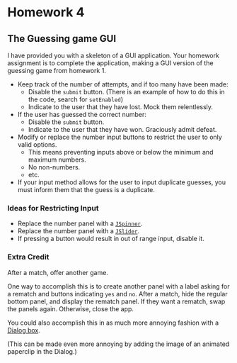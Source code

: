 Homework 4
==========

The Guessing game GUI
---------------------

I have provided you with a skeleton of a GUI application.
Your homework assignment is to complete the application, making a GUI version of the guessing game from homework 1.

* Keep track of the number of attempts, and if too many have been made:
  * Disable the `submit` button.  (There is an example of how to do this in the code, search for `setEnabled`)
  * Indicate to the user that they have lost.  Mock them relentlessly.
* If the user has guessed the correct number:
  * Disable the `submit` button.
  * Indicate to the user that they have won.  Graciously admit defeat.
* Modify or replace the number input buttons to restrict the user to only valid options.
  * This means preventing inputs above or below the minimum and maximum numbers.
  * No non-numbers.
  * etc.
* If your input method allows for the user to input duplicate guesses, you must inform them that the guess is a duplicate.

### Ideas for Restricting Input ###

* Replace the number panel with a [`JSpinner`](https://docs.oracle.com/javase/tutorial/uiswing/components/spinner.html).
* Replace the number panel with a [`JSlider`](https://docs.oracle.com/javase/tutorial/uiswing/components/slider.html).
* If pressing a button would result in out of range input, disable it.

### Extra Credit ###

After a match, offer another game.

One way to accomplish this is to create another panel with a label asking for a rematch and buttons indicating `yes` and `no`.
After a match, hide the regular bottom panel, and display the rematch panel.
If they want a rematch, swap the panels again.  Otherwise, close the app.

You could also accomplish this in as much more annoying fashion with a [Dialog box](https://docs.oracle.com/javase/tutorial/uiswing/components/dialog.html).

(This can be made even more annoying by adding the image of an animated paperclip in the Dialog.)

